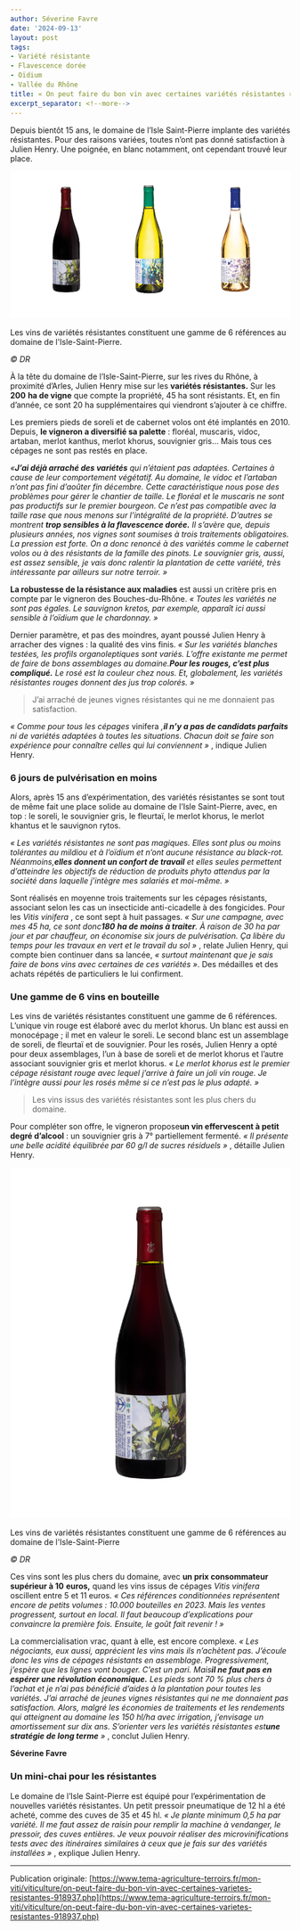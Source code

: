 ```yaml
---
author: Séverine Favre
date: '2024-09-13'
layout: post
tags:
- Variété résistante
- Flavescence dorée
- Oïdium
- Vallée du Rhône
title: « On peut faire du bon vin avec certaines variétés résistantes »
excerpt_separator: <!--more-->
---
```


Depuis bientôt 15 ans, le domaine de l’Isle Saint-Pierre implante des variétés résistantes. Pour des raisons variées, toutes n’ont pas donné satisfaction à Julien Henry. Une poignée, en blanc notamment, ont cependant trouvé leur place.

![](/assets/4e0b407ac39b52a60c47a9966fb16832.jpg)
<!--more-->


Les vins de variétés résistantes constituent une gamme de 6 références au domaine de l'Isle-Saint-Pierre.

_© DR_



À la tête du domaine de l’Isle-Saint-Pierre, sur les rives du Rhône, à proximité d’Arles, Julien Henry mise sur les **variétés résistantes.** Sur les **200** **ha de vigne** que compte la propriété, 45 ha sont résistants. Et, en fin d’année, ce sont 20 ha supplémentaires qui viendront s’ajouter à ce chiffre.

Les premiers pieds de soreli et de cabernet volos ont été implantés en 2010. Depuis, **le vigneron a diversifié sa palette** : floréal, muscaris, vidoc, artaban, merlot kanthus, merlot khorus, souvignier gris… Mais tous ces cépages ne sont pas restés en place.

_«**J’ai déjà arraché des variétés** qui n’étaient pas adaptées. Certaines à cause de leur comportement végétatif. Au domaine, le vidoc et l’artaban n’ont pas fini d’aoûter fin décembre. Cette caractéristique nous pose des problèmes pour gérer le chantier de taille. Le floréal et le muscaris ne sont pas productifs sur le premier bourgeon. Ce n’est pas compatible avec la taille rase que nous menons sur l’intégralité de la propriété. D’autres se montrent **trop sensibles à la flavescence dorée.** Il s’avère que, depuis plusieurs années, nos vignes sont soumises à trois traitements obligatoires. La pression est forte. On a donc renoncé à des variétés comme le cabernet volos ou à des résistants de la famille des pinots. Le souvignier gris, aussi, est assez sensible, je vais donc ralentir la plantation de cette variété, très intéressante par ailleurs sur notre terroir. »_

**La robustesse de la résistance aux maladies** est aussi un critère pris en compte par le vigneron des Bouches-du-Rhône. _« Toutes les variétés ne sont pas égales. Le sauvignon kretos, par exemple, apparaît ici aussi sensible à l’oïdium que le chardonnay. »_

Dernier paramètre, et pas des moindres, ayant poussé Julien Henry à arracher des vignes : la qualité des vins finis. _« Sur les variétés blanches testées, les profils organoleptiques sont variés. L’offre existante me permet de faire de bons assemblages au domaine.**Pour les rouges, c’est plus compliqué.** Le rosé est la couleur chez nous. Et, globalement, les variétés résistantes rouges donnent des jus trop colorés. »_

> J’ai arraché de jeunes vignes résistantes qui ne me donnaient pas satisfaction.

_« Comme pour tous les cépages_ vinifera _,**il n’y a pas de candidats parfaits** ni de variétés adaptées à toutes les situations. Chacun doit se faire son expérience pour connaître celles qui lui conviennent_  _»_ , indique Julien Henry.

### 6 jours de pulvérisation en moins

Alors, après 15 ans d’expérimentation, des variétés résistantes se sont tout de même fait une place solide au domaine de l’Isle Saint-Pierre, avec, en top : le soreli, le souvignier gris, le fleurtaï, le merlot khorus, le merlot khantus et le sauvignon rytos.

_« Les variétés résistantes ne sont pas magiques. Elles sont plus ou moins tolérantes au mildiou et à l’oïdium et n’ont aucune résistance au black-rot. Néanmoins,**elles donnent un confort de travail** et elles seules permettent d’atteindre les objectifs de réduction de produits phyto attendus par la société dans laquelle j’intègre mes salariés et moi-même. »_

Sont réalisés en moyenne trois traitements sur les cépages résistants, associant selon les cas un insecticide anti-cicadelle à des fongicides. Pour les _Vitis vinifera_ , ce sont sept à huit passages. _«_  _Sur une campagne, avec mes 45_  _ha, ce sont donc**180**_  _**ha de moins à traiter**. À raison de 30_  _ha par jour et par chauffeur, on économise six jours de pulvérisation. Ça libère du temps pour les travaux en vert et le travail du sol_  _»_ , relate Julien Henry, qui compte bien continuer dans sa lancée, _« surtout maintenant que je sais faire de bons vins avec certaines de ces variétés »_. Des médailles et des achats répétés de particuliers le lui confirment.

### Une gamme de 6 vins en bouteille

Les vins de variétés résistantes constituent une gamme de 6 références. L’unique vin rouge est élaboré avec du merlot khorus. Un blanc est aussi en monocépage ; il met en valeur le soreli. Le second blanc est un assemblage de soreli, de fleurtaï et de souvignier. Pour les rosés, Julien Henry a opté pour deux assemblages, l’un à base de soreli et de merlot khorus et l’autre associant souvignier gris et merlot khorus. _« Le merlot khorus est le premier cépage résistant rouge avec lequel j’arrive à faire un joli vin rouge. Je l’intègre aussi pour les rosés même si ce n’est pas le plus adapté. »_

> Les vins issus des variétés résistantes sont les plus chers du domaine.

Pour compléter son offre, le vigneron propose**un vin effervescent à petit degré d’alcool** : un souvignier gris à 7° partiellement fermenté. _« Il présente une belle acidité équilibrée par 60_  _g/l de sucres résiduels_  _»_ , détaille Julien Henry.

![](/assets/6778746581552ad8ee802764cf84aba7.png)

Les vins de variétés résistantes constituent une gamme de 6 références au domaine de l'Isle-Saint-Pierre

_© DR_

Ces vins sont les plus chers du domaine, avec **un prix consommateur supérieur à 10** **euros,** quand les vins issus de cépages _Vitis vinifera_ oscillent entre 5 et 11 euros. _«_  _Ces références conditionnées représentent encore de petits volumes : 10.000_  _bouteilles en 2023. Mais les ventes progressent, surtout en local. Il faut beaucoup d’explications pour convaincre la première fois. Ensuite, le goût fait revenir_  _!_  _»_

La commercialisation vrac, quant à elle, est encore complexe. _« Les négociants, eux aussi, apprécient les vins mais ils n’achètent pas. J’écoule donc les vins de cépages résistants en assemblage. Progressivement, j’espère que les lignes vont bouger. C’est un pari. Mais**il ne faut pas en espérer une révolution économique.** Les pieds sont 70_  _% plus chers à l’achat et je n’ai pas bénéficié d’aides à la plantation pour toutes les variétés. J’ai arraché de jeunes vignes résistantes qui ne me donnaient pas satisfaction. Alors, malgré les économies de traitements et les rendements qui atteignent au domaine les 150_  _hl/ha avec irrigation, j’envisage un amortissement sur dix_  _ans. S’orienter vers les variétés résistantes est**une stratégie de long terme**_  _»_ , conclut Julien Henry.

**Séverine Favre**

### Un mini-chai pour les résistantes

Le domaine de l’Isle Saint-Pierre est équipé pour l’expérimentation de nouvelles variétés résistantes. Un petit pressoir pneumatique de 12 hl a été acheté, comme des cuves de 35 et 45 hl. _« Je plante minimum 0,5 ha par variété. Il me faut assez de raisin pour remplir la machine à vendanger, le pressoir, des cuves entières. Je veux pouvoir réaliser des microvinifications tests avec des itinéraires similaires à ceux que je fais sur des variétés installées »_ , explique Julien Henry.

---

Publication originale: [https://www.tema-agriculture-terroirs.fr/mon-viti/viticulture/on-peut-faire-du-bon-vin-avec-certaines-varietes-resistantes-918937.php](https://www.tema-agriculture-terroirs.fr/mon-viti/viticulture/on-peut-faire-du-bon-vin-avec-certaines-varietes-resistantes-918937.php)
